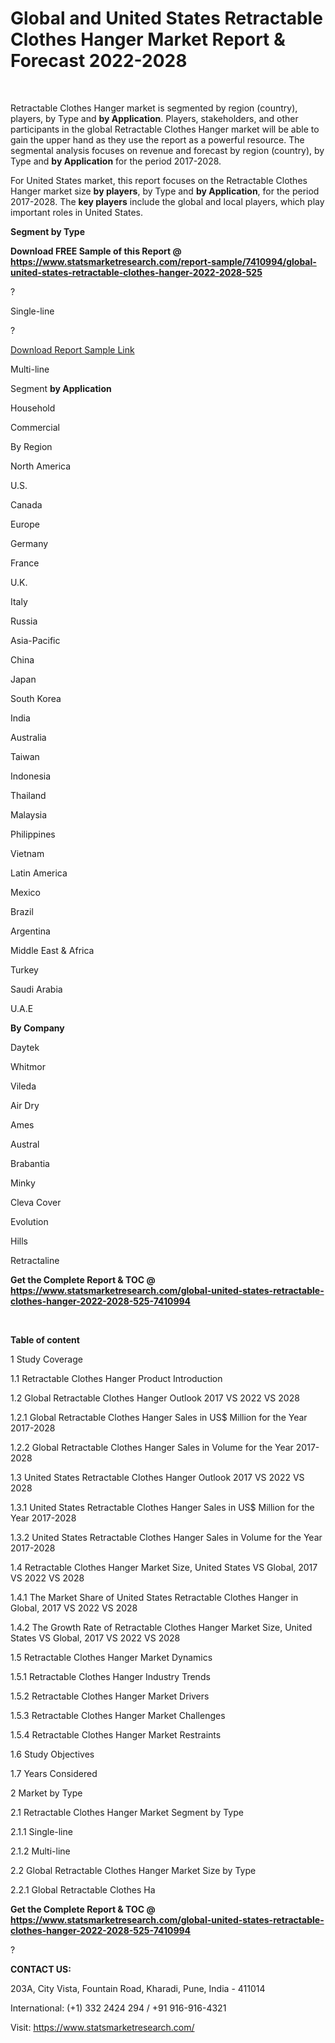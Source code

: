 <h1>Global and United States Retractable Clothes Hanger Market Report & Forecast 2022-2028</h1><br/><p>Retractable Clothes Hanger market is segmented by region (country), players, by Type and <strong>by Application</strong>. Players, stakeholders, and other participants in the global Retractable Clothes Hanger market will be able to gain the upper hand as they use the report as a powerful resource. The segmental analysis focuses on revenue and forecast by region (country), by Type and <strong>by Application</strong> for the period 2017-2028.</p>
 
 
 
 <p>For United States market, this report focuses on the Retractable Clothes Hanger market size <strong>by players</strong>, by Type and <strong>by Application</strong>, for the period 2017-2028. The <strong>key players</strong> include the global and local players, which play important roles in United States.</p>
 
 
 
 <p><strong>Segment by Type</strong></p>
 
 
 
 <div><b>Download FREE Sample of this Report @ <a href="https://www.statsmarketresearch.com/download-free-sample/7410994/global-united-states-retractable-clothes-hanger-2022-2028-525">https://www.statsmarketresearch.com/report-sample/7410994/global-united-states-retractable-clothes-hanger-2022-2028-525</a></b></div>
 
 
 
 <p>? </p>
 
 
 
 <p>Single-line</p>
 
 
 
 <p>? </p>
 
 
 
 <p><a href="https://www.statsmarketresearch.com/download-free-sample/7410994/global-united-states-retractable-clothes-hanger-2022-2028-525">Download Report Sample Link</a></p>
 
 
 
 <p>Multi-line</p>
 
 
 
 <p>Segment <strong>by Application</strong></p>
 
 
 
 <p>Household</p>
 
 
 
 <p>Commercial</p>
 
 
 
 <p>By Region</p>
 
 
 
 <p>North America</p>
 
 
 
 <p>U.S.</p>
 
 
 
 <p>Canada</p>
 
 
 
 <p>Europe</p>
 
 
 
 <p>Germany</p>
 
 
 
 <p>France</p>
 
 
 
 <p>U.K.</p>
 
 
 
 <p>Italy</p>
 
 
 
 <p>Russia</p>
 
 
 
 <p>Asia-Pacific</p>
 
 
 
 <p>China</p>
 
 
 
 <p>Japan</p>
 
 
 
 <p>South Korea</p>
 
 
 
 <p>India</p>
 
 
 
 <p>Australia</p>
 
 
 
 <p>Taiwan</p>
 
 
 
 <p>Indonesia</p>
 
 
 
 <p>Thailand</p>
 
 
 
 <p>Malaysia</p>
 
 
 
 <p>Philippines</p>
 
 
 
 <p>Vietnam</p>
 
 
 
 <p>Latin America</p>
 
 
 
 <p>Mexico</p>
 
 
 
 <p>Brazil</p>
 
 
 
 <p>Argentina</p>
 
 
 
 <p>Middle East & Africa</p>
 
 
 
 <p>Turkey</p>
 
 
 
 <p>Saudi Arabia</p>
 
 
 
 <p>U.A.E</p>
 
 
 
 <p><strong>By Company</strong></p>
 
 
 
 <p>Daytek</p>
 
 
 
 <p>Whitmor</p>
 
 
 
 <p>Vileda</p>
 
 
 
 <p>Air Dry</p>
 
 
 
 <p>Ames</p>
 
 
 
 <p>Austral</p>
 
 
 
 <p>Brabantia</p>
 
 
 
 <p>Minky</p>
 
 
 
 <p>Cleva Cover</p>
 
 
 
 <p>Evolution</p>
 
 
 
 <p>Hills</p>
 
 
 
 <p>Retractaline</p>
 
 
 
 <div><b>Get the Complete Report & TOC @ <a href="https://www.statsmarketresearch.com/global-united-states-retractable-clothes-hanger-2022-2028-525-7410994">https://www.statsmarketresearch.com/global-united-states-retractable-clothes-hanger-2022-2028-525-7410994</a></b></div>
 
 
 
 <p><br />
 
 <b>Table of content</b></p>
 
 
 
 <p>1 Study Coverage<br />
 
 1.1 Retractable Clothes Hanger Product Introduction<br />
 
 1.2 Global Retractable Clothes Hanger Outlook 2017 VS 2022 VS 2028<br />
 
 1.2.1 Global Retractable Clothes Hanger Sales in US$ Million for the Year 2017-2028<br />
 
 1.2.2 Global Retractable Clothes Hanger Sales in Volume for the Year 2017-2028<br />
 
 1.3 United States Retractable Clothes Hanger Outlook 2017 VS 2022 VS 2028<br />
 
 1.3.1 United States Retractable Clothes Hanger Sales in US$ Million for the Year 2017-2028<br />
 
 1.3.2 United States Retractable Clothes Hanger Sales in Volume for the Year 2017-2028<br />
 
 1.4 Retractable Clothes Hanger Market Size, United States VS Global, 2017 VS 2022 VS 2028<br />
 
 1.4.1 The Market Share of United States Retractable Clothes Hanger in Global, 2017 VS 2022 VS 2028<br />
 
 1.4.2 The Growth Rate of Retractable Clothes Hanger Market Size, United States VS Global, 2017 VS 2022 VS 2028<br />
 
 1.5 Retractable Clothes Hanger Market Dynamics<br />
 
 1.5.1 Retractable Clothes Hanger Industry Trends<br />
 
 1.5.2 Retractable Clothes Hanger Market Drivers<br />
 
 1.5.3 Retractable Clothes Hanger Market Challenges<br />
 
 1.5.4 Retractable Clothes Hanger Market Restraints<br />
 
 1.6 Study Objectives<br />
 
 1.7 Years Considered<br />
 
 2 Market by Type<br />
 
 2.1 Retractable Clothes Hanger Market Segment by Type<br />
 
 2.1.1 Single-line<br />
 
 2.1.2 Multi-line<br />
 
 2.2 Global Retractable Clothes Hanger Market Size by Type<br />
 
 2.2.1 Global Retractable Clothes Ha</p>
 
 
 
 <div><b>Get the Complete Report & TOC @ <a href="https://www.statsmarketresearch.com/global-united-states-retractable-clothes-hanger-2022-2028-525-7410994">https://www.statsmarketresearch.com/global-united-states-retractable-clothes-hanger-2022-2028-525-7410994</a></b></div>
 
 
 
 <p>? </p>
 
 
 
 <p><b>CONTACT US:</b><br />
 
 203A, City Vista, Fountain Road, Kharadi, Pune, India - 411014<br />
 
 International: (+1) 332 2424 294 / +91 916-916-4321<br />
 
 Visit: <a href="https://www.statsmarketresearch.com/">https://www.statsmarketresearch.com/</a></p>